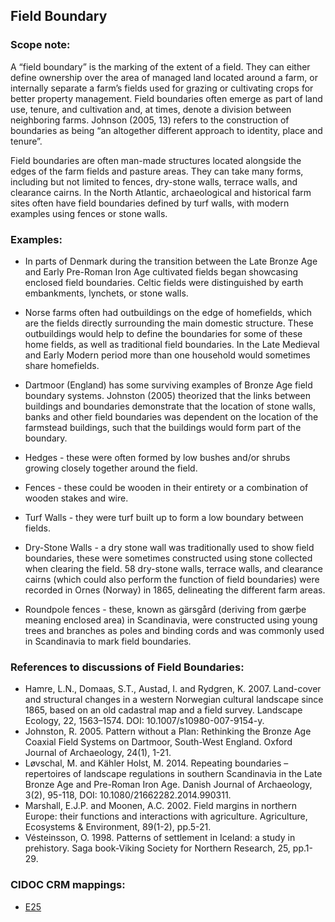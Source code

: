 
## Field Boundary 

###  Scope note: 
A “field boundary” is the marking of the extent of a field. They can either define ownership over the area of managed land located around a farm, or internally separate a farm’s fields used for grazing or cultivating crops for better property management. Field boundaries often emerge as part of land use, tenure, and cultivation and, at times, denote a division between neighboring farms. Johnson (2005, 13) refers to the construction of boundaries as being “an altogether different approach to identity, place and tenure”. 

Field boundaries are often man-made structures located alongside the edges of the farm fields and pasture areas. They can take many forms, including but not limited to fences, dry-stone walls, terrace walls, and clearance cairns. In the North Atlantic, archaeological and historical farm sites often have field boundaries defined by turf walls, with modern examples using fences or stone walls. 


### Examples: 

* In parts of Denmark during the transition between the Late Bronze Age and Early Pre-Roman Iron Age cultivated fields began showcasing enclosed field boundaries. Celtic fields were distinguished by earth embankments, lynchets, or stone walls.
* Norse farms often had outbuildings on the edge of homefields, which are the fields directly surrounding the main domestic structure. These outbuildings would help to define the boundaries for some of these home fields, as well as traditional field boundaries. In the Late Medieval and Early Modern period more than one household would sometimes share homefields.
* Dartmoor (England) has some surviving examples of Bronze Age field boundary systems. Johnston (2005) theorized that the links between buildings and boundaries demonstrate that the location of stone walls, banks and other field boundaries was dependent on the location of the farmstead buildings, such that the buildings would form part of the boundary.

* Hedges - these were often formed by low bushes and/or shrubs growing closely together around the field.
* Fences - these could be wooden in their entirety or a combination of wooden stakes and wire.
* Turf Walls - they were turf built up to form a low boundary between fields.
* Dry-Stone Walls - a dry stone wall was traditionally used to show field boundaries, these were sometimes constructed using stone collected when clearing the field. 58 dry-stone walls, terrace walls, and clearance cairns (which could also perform the function of field boundaries) were recorded in Ornes (Norway) in 1865, delineating the different farm areas.
* Roundpole fences - these, known as gärsgård (deriving from gærþe meaning enclosed area) in Scandinavia, were constructed using young trees and branches as poles and binding cords and was commonly used in Scandinavia to mark field boundaries.


### References to discussions of Field Boundaries:

* Hamre, L.N., Domaas, S.T., Austad, I. and Rydgren, K. 2007. Land-cover and structural changes in a western Norwegian cultural landscape since 1865, based on an old cadastral map and a field survey. Landscape Ecology, 22, 1563–1574. DOI: 10.1007/s10980-007-9154-y.
* Johnston, R. 2005. Pattern without a Plan: Rethinking the Bronze Age Coaxial Field Systems on Dartmoor, South-West England. Oxford Journal of Archaeology, 24(1), 1-21. 
* Løvschal, M. and Kähler Holst, M. 2014. Repeating boundaries – repertoires of landscape regulations in southern Scandinavia in the Late Bronze Age and Pre-Roman Iron Age. Danish Journal of Archaeology, 3(2), 95-118, DOI: 10.1080/21662282.2014.990311.
* Marshall, E.J.P. and Moonen, A.C. 2002. Field margins in northern Europe: their functions and interactions with agriculture. Agriculture, Ecosystems & Environment, 89(1-2), pp.5-21.
* Vésteinsson, O. 1998. Patterns of settlement in Iceland: a study in prehistory. Saga book-Viking Society for Northern Research, 25, pp.1-29.

### CIDOC CRM mappings: 

* [E25](http://www.cidoc-crm.org/Entity/e25-man-made-feature/version-6.2.2)

